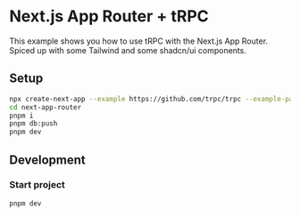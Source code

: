 # Next.js App Router + tRPC

This example shows you how to use tRPC with the Next.js App Router. Spiced up with some Tailwind and some shadcn/ui components.

## Setup

```bash
npx create-next-app --example https://github.com/trpc/trpc --example-path examples/next-app-router trpc-next-app-router
cd next-app-router
pnpm i
pnpm db:push
pnpm dev
```

## Development

### Start project

```bash
pnpm dev
```
